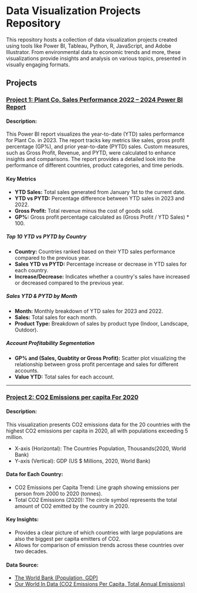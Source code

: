 # **Data Visualization Projects Repository**

This repository hosts a collection of data visualization projects created using tools like Power BI, Tableau, Python, R, JavaScript, and Adobe Illustrator. From environmental data to economic trends and more, these visualizations provide insights and analysis on various topics, presented in visually engaging formats.

## Projects
### [Project 1: Plant Co. Sales Performance 2022 – 2024 Power BI Report](https://github.com/MMS-21/Data-Visualization-/tree/afee3c916a15ee3363f7154829cd9dd31fcd3bdf/Power%20BI%20Dashboard%20Plant%20Co.%20Performance%202022%20-%20204)

#### Description: 
This Power BI report visualizes the year-to-date (YTD) sales performance for Plant Co. in 2023. The report tracks key metrics like sales, gross profit percentage (GP%), and prior year-to-date (PYTD) sales. Custom measures, such as Gross Profit, Revenue, and PYTD, were calculated to enhance insights and comparisons. The report provides a detailed look into the performance of different countries, product categories, and time periods.
#### **Key Metrics**
 - **YTD Sales:** Total sales generated from January 1st to the current date.
 - **YTD vs PYTD:** Percentage difference between YTD sales in 2023 and 2022.
 - **Gross Profit:** Total revenue minus the cost of goods sold.
 - **GP%:** Gross profit percentage calculated as (Gross Profit / YTD Sales) * 100.
  ##### Top 10 YTD vs PYTD by Country
   - **Country:** Countries ranked based on their YTD sales performance compared to the previous year.
   - **Sales YTD vs PYTD:** Percentage increase or decrease in YTD sales for each country.
   - **Increase/Decrease:** Indicates whether a country's sales have increased or decreased compared to the previous year.
  ##### Sales YTD & PYTD by Month
   - **Month:** Monthly breakdown of YTD sales for 2023 and 2022.
   - **Sales:** Total sales for each month.
   - **Product Type:** Breakdown of sales by product type (Indoor, Landscape, Outdoor).
  ##### Account Profitability Segmentation
   - **GP% and (Sales, Quabtity or Gross Profit):** Scatter plot visualizing the relationship between gross profit percentage and sales for different accounts.
   - **Value YTD:** Total sales for each account.
----

### [Project 2: CO2 Emissions per capita For 2020]([project1/][([https://github.com/MMS-21/SQL/tree/9cc51c6e8ae0d2b4d2a2305075617b15a85a9ea4/Analysis%20of%20Chinook%20Database%20Of%20a%20digital%20media%20store)](https://github.com/MMS-21/SQL/tree/f3922eb8e3afdf9f732e49c62f5ba4bfc71fa665/Analysis%20of%20Chinook%20Database%20Of%20a%20digital%20media%20store](https://github.com/MMS-21/Data-Visualization-/tree/65f3deb8e502f5bd6a409b349dde492b2d2cd4a0/CO2%20Emissions%20per%20capita%20For%202020)))

#### Description: 
This visualization presents CO2 emissions data for the 20 countries with the highest CO2 emissions per capita in 2020, all with populations exceeding 5 million.
-	X-axis (Horizontal): The Countries Population, Thousands(2020, World Bank)
-	Y-axis (Vertical): GDP (US $ Millions, 2020, World Bank)
#### Data for Each Country:
-	CO2 Emissions per Capita Trend: Line graph showing emissions per person from 2000 to 2020 (tonnes).
-	Total CO2 Emissions (2020): The circle symbol represents the total amount of CO2 emitted by the country in 2020.
#### Key Insights:
- Provides a clear picture of which countries with large populations are also the biggest per capita emitters of CO2.
-	Allows for comparison of emission trends across these countries over two decades.
#### Data Source:
-	[The World Bank (Population, GDP)](https://data.worldbank.org/)
-	[Our World In Data (CO2 Emissions Per Capita, Total Annual Emissions)](https://ourworldindata.org/)
